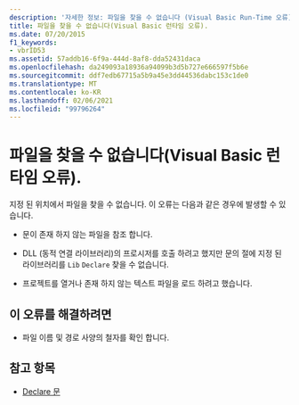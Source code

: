 ```yaml
---
description: '자세한 정보: 파일을 찾을 수 없습니다 (Visual Basic Run-Time 오류).'
title: 파일을 찾을 수 없습니다(Visual Basic 런타임 오류).
ms.date: 07/20/2015
f1_keywords:
- vbrID53
ms.assetid: 57addb16-6f9a-444d-8af8-dda52431daca
ms.openlocfilehash: da249093a18936a94099b3d5b727e666597f5b6e
ms.sourcegitcommit: ddf7edb67715a5b9a45e3dd44536dabc153c1de0
ms.translationtype: MT
ms.contentlocale: ko-KR
ms.lasthandoff: 02/06/2021
ms.locfileid: "99796264"
---
```

# <a name="file-not-found-visual-basic-run-time-error"></a>파일을 찾을 수 없습니다(Visual Basic 런타임 오류).

지정 된 위치에서 파일을 찾을 수 없습니다. 이 오류는 다음과 같은 경우에 발생할 수 있습니다.

- 문이 존재 하지 않는 파일을 참조 합니다.

- DLL (동적 연결 라이브러리)의 프로시저를 호출 하려고 했지만 문의 절에 지정 된 라이브러리를 `Lib` `Declare` 찾을 수 없습니다.

- 프로젝트를 열거나 존재 하지 않는 텍스트 파일을 로드 하려고 했습니다.

## <a name="to-correct-this-error"></a>이 오류를 해결하려면

- 파일 이름 및 경로 사양의 철자를 확인 합니다.

## <a name="see-also"></a>참고 항목

- [Declare 문](../statements/declare-statement.md)
